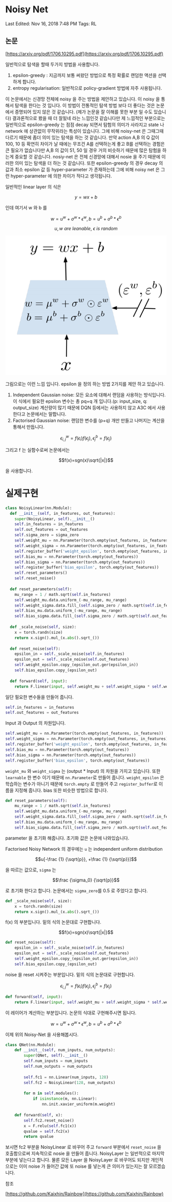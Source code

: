 # Noisy Net

Last Edited: Nov 16, 2018 7:48 PM
Tags: RL

## 논문

[https://arxiv.org/pdf/1706.10295.pdf](https://arxiv.org/pdf/1706.10295.pdf)

일반적으로 탐색을 할때 두가지 방법을 사용합니다.

1. epsilon-greedy : 지금까지 보통 써왔던 방법으로 특정 확률로 랜덤한 액션을 선택하게 합니다.
2. entropy regularisation: 일반적으로 policy-gradient 방법에 자주 사용됩니다.

이 논문에서는 신경망 전체에 noisy 을 주는 방법을 제안하고 있습니다. 이 noisy 을 통해서 탐색을 한다는 것 입니다. 이 방법이 전통적인 탐색 방법 보다 더 좋다는 것은 논문에서 증명되어 있지 않은 것 같습니다. (제가 논문을 잘 이해를 못한 부분 일 수도 있습니다) 결과론적으로 봤을 때 더 잘됬네 라는 느낌인것 같습니다만 제 느낌적인 부분으로는 일반적으로 epsilon-greedy 는 점점 decay 되면서 탐험의 의미가 사라지고 state 나 network 에 상관없이 무작위라는 특성이 있습니다. 그에 비해  noisy-net 은 그때그때 다르기 때문에 좀더 의미 있는 탐색을 하는 것 같습니다. 만약 action A,B 의 Q 값이 100, 10 등 확연히 차이가 날 때에는 무조건 A를 선택하는게 좋고 B를 선택하는 경험은 큰 필요가 없습니다만 A,B 의 값이 51, 50 일 경우 거의 비슷하기 때문에 많은 탐험을 하는게 중요할 것 같습니다. nosiy-net 은 전체 신경망에 대해서 nosie 을 주기 때문에 이러한 의미 있는 탐색을 더 하는 것 같습니다.  또한 epsilon-greedy 의 경우 decay 의 값과 최소 epsilon 값 등 hyper-parameter 가 존재하는데 그에 비해 noisy net 은 그런 hyper-parameter 에 의한 차이가 적다고 생각됩니다.

일반적인 linear layer 의 식은 

$$y = wx + b$$

인데 여기서 w 와 b 를

$$w = u^w+\sigma^w*\epsilon^w, b = u^b+\sigma^b*\epsilon^b$$

$$u, w \ are \ leanable, \ \epsilon \ is \ random$$

![](Screenshot2018-11-1616-fd936286-4e40-4962-99ff-1ddd3b7deeb8.36.21.png)

그림으로는 이런 느낌 입니다. epsilon 을 정의 하는 방법 2가지를 제안 하고 있습니다.

1. Independent Gaussian noise: 모든 요소에 대해서 랜덤을 사용하는 방식입니다. 이 식에서 필요한 epsilon 변수는 총 pq+q 개 입니다.(p: input_size, q: output_size) 계산량이 많기 때문에 DQN 등에서는 사용하지 않고 A3C 에서 사용한다고 논문에서는 말합니다.
2. Factorised Gaussian noise: 랜덤한 변수를 (p+q) 개만 만들고 나머지는 계산을 통해서 만듭니다.  

$$\epsilon^w_{i,j} = f(\epsilon_i)f(\epsilon_j), \epsilon^b_j=f(\epsilon_j)$$

그리고 f 는 실함수로써 논문에서는 

$$f(x)=sgn(x)\sqrt{|x|}$$

을 사용합니다.

# 실제구현

```python
class NoisyLinear(nn.Module):
  def __init__(self, in_features, out_features):
    super(NoisyLinear, self).__init__()
    self.in_features = in_features
    self.out_features = out_features
    self.sigma_zero = sigma_zero
    self.weight_mu = nn.Parameter(torch.empty(out_features, in_features))
    self.weight_sigma = nn.Parameter(torch.empty(out_features, in_features))
    self.register_buffer('weight_epsilon', torch.empty(out_features, in_features))
    self.bias_mu = nn.Parameter(torch.empty(out_features))
    self.bias_sigma = nn.Parameter(torch.empty(out_features))
    self.register_buffer('bias_epsilon', torch.empty(out_features))
    self.reset_parameters()
    self.reset_noise()

  def reset_parameters(self):
    mu_range = 1 / math.sqrt(self.in_features)
    self.weight_mu.data.uniform_(-mu_range, mu_range)
    self.weight_sigma.data.fill_(self.sigma_zero / math.sqrt(self.in_features))
    self.bias_mu.data.uniform_(-mu_range, mu_range)
    self.bias_sigma.data.fill_(self.sigma_zero / math.sqrt(self.out_features))

  def _scale_noise(self, size):
    x = torch.randn(size)
    return x.sign().mul_(x.abs().sqrt_())

  def reset_noise(self):
    epsilon_in = self._scale_noise(self.in_features)
    epsilon_out = self._scale_noise(self.out_features)
    self.weight_epsilon.copy_(epsilon_out.ger(epsilon_in))
    self.bias_epsilon.copy_(epsilon_out)

  def forward(self, input):
    return F.linear(input, self.weight_mu + self.weight_sigma * self.weight_epsilon, self.bias_mu + self.bias_sigma * self.bias_epsilon)
```

일단 필요한 변수들을 만들어 줍니다. 

```python
self.in_features = in_features
self.out_features = out_features
```

Input 과 Output 의 차원입니다.

```python
self.weight_mu = nn.Parameter(torch.empty(out_features, in_features))
self.weight_sigma = nn.Parameter(torch.empty(out_features, in_features))
self.register_buffer('weight_epsilon', torch.empty(out_features, in_features))
self.bias_mu = nn.Parameter(torch.empty(out_features))
self.bias_sigma = nn.Parameter(torch.empty(out_features))
self.register_buffer('bias_epsilon', torch.empty(out_features))
```

`weight_mu` 와 `weight_sigma` 는 (output * Input) 의 차원을 가지고 있습니다. 또한 `learnable` 한 변수 이기 때문에 `nn.Parameter`로 만들어 줍니다. `weight_epsilon` 은 학습하는 변수가 아니기 때문에 `torch.empty` 로 만들어 주고 `register_buffer`로 이름을 지정해 줍니다. bias 또한 비슷한 방법으로 합니다.

```python
def reset_parameters(self):
    mu_range = 1 / math.sqrt(self.in_features)
    self.weight_mu.data.uniform_(-mu_range, mu_range)
    self.weight_sigma.data.fill_(self.sigma_zero / math.sqrt(self.in_features))
    self.bias_mu.data.uniform_(-mu_range, mu_range)
    self.bias_sigma.data.fill_(self.sigma_zero / math.sqrt(self.out_features))
```

parameter 을 초기화 해줍니다. 초기화 값은 논문에 나와있습니다.

Factorised Noisy Network 의 경우에는 `u` 는 independent uniform distribution 

$$u[-\frac {1} {\sqrt{p}}, +\frac {1} {\sqrt{p}}]$$

을 따르는 값으로, `sigma` 는 

$$\frac {\sigma_0} {\sqrt{p}}$$

로 초기화 한다고 합니다. 논문에서는 `sigma_zero`를 0.5 로 주었다고 합니다.

```python
def _scale_noise(self, size):
    x = torch.randn(size)
    return x.sign().mul_(x.abs().sqrt_())
```

f(x) 의 부분입니다. 밑의 식의 논문대로 구현합니다.

$$f(x)=sgn(x)\sqrt{|x|}$$

```python
def reset_noise(self):
    epsilon_in = self._scale_noise(self.in_features)
    epsilon_out = self._scale_noise(self.out_features)
    self.weight_epsilon.copy_(epsilon_out.ger(epsilon_in))
    self.bias_epsilon.copy_(epsilon_out)
```

noise 을 reset 시켜주는 부분입니다. 밑의 식의 논문대로 구현합니다.

$$\epsilon^w_{i,j} = f(\epsilon_i)f(\epsilon_j), \epsilon^b_j=f(\epsilon_j)$$

```python
def forward(self, input):
    return F.linear(input, self.weight_mu + self.weight_sigma * self.weight_epsilon, self.bias_mu + self.bias_sigma * self.bias_epsilon)
```

이 레이어가 계산하는 부분입니다. 논문의 식대로 구현해주시면 됩니다.

$$w = u^w+\sigma^w*\epsilon^w, b = u^b+\sigma^b*\epsilon^b$$

이제 위의 Noisy-Net 을 사용해봅시다.

```python
class QNet(nn.Module):
    def __init__(self, num_inputs, num_outputs):
        super(QNet, self).__init__()
        self.num_inputs = num_inputs
        self.num_outputs = num_outputs

        self.fc1 = nn.Linear(num_inputs, 128)
        self.fc2 = NoisyLinear(128, num_outputs)

        for m in self.modules():
            if isinstance(m, nn.Linear):
                nn.init.xavier_uniform(m.weight)

    def forward(self, x):
        self.fc2.reset_noise()
        x = F.relu(self.fc1(x))
        qvalue = self.fc2(x)
        return qvalue
```

보시면 fc2 부분을 NoisyLinear 로 바꾸어 주고 `forward` 부분에서 `reset_noise` 을 호출함으로써 지속적으로 nosie 을 만들어 줍니다. NoisyLayer 는 일반적으로 마지막 부분에 넣는다고 합니다. 물론 모든 Layer 을 NoisyLayer 로 바꾸어도 되지만 개인적으로는 이미 noise 가 들어간 값에 또 noise 를 넣는게 큰 의미가 있는지는 잘 모르겠습니다.



참조 

[https://github.com/Kaixhin/Rainbow](https://github.com/Kaixhin/Rainbow)